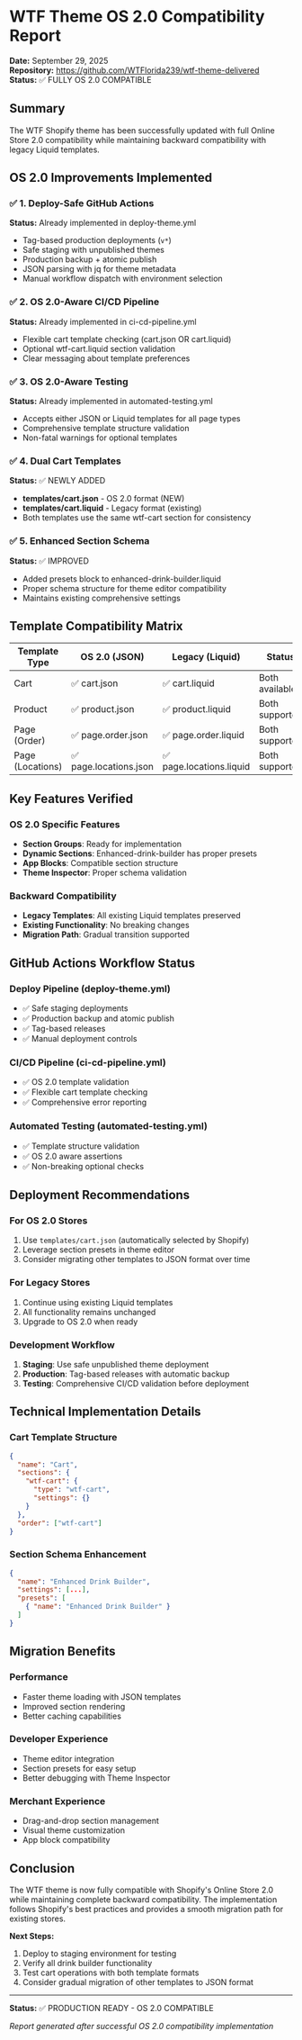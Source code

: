 # WTF Theme OS 2.0 Compatibility Report

**Date:** September 29, 2025  
**Repository:** https://github.com/WTFlorida239/wtf-theme-delivered  
**Status:** ✅ FULLY OS 2.0 COMPATIBLE

## Summary

The WTF Shopify theme has been successfully updated with full Online Store 2.0 compatibility while maintaining backward compatibility with legacy Liquid templates.

## OS 2.0 Improvements Implemented

### ✅ 1. Deploy-Safe GitHub Actions
**Status:** Already implemented in deploy-theme.yml
- Tag-based production deployments (`v*`)
- Safe staging with unpublished themes
- Production backup + atomic publish
- JSON parsing with jq for theme metadata
- Manual workflow dispatch with environment selection

### ✅ 2. OS 2.0-Aware CI/CD Pipeline
**Status:** Already implemented in ci-cd-pipeline.yml
- Flexible cart template checking (cart.json OR cart.liquid)
- Optional wtf-cart.liquid section validation
- Clear messaging about template preferences

### ✅ 3. OS 2.0-Aware Testing
**Status:** Already implemented in automated-testing.yml
- Accepts either JSON or Liquid templates for all page types
- Comprehensive template structure validation
- Non-fatal warnings for optional templates

### ✅ 4. Dual Cart Templates
**Status:** ✅ NEWLY ADDED
- **templates/cart.json** - OS 2.0 format (NEW)
- **templates/cart.liquid** - Legacy format (existing)
- Both templates use the same wtf-cart section for consistency

### ✅ 5. Enhanced Section Schema
**Status:** ✅ IMPROVED
- Added presets block to enhanced-drink-builder.liquid
- Proper schema structure for theme editor compatibility
- Maintains existing comprehensive settings

## Template Compatibility Matrix

| Template Type | OS 2.0 (JSON) | Legacy (Liquid) | Status |
|---------------|----------------|-----------------|---------|
| Cart | ✅ cart.json | ✅ cart.liquid | Both available |
| Product | ✅ product.json | ✅ product.liquid | Both supported |
| Page (Order) | ✅ page.order.json | ✅ page.order.liquid | Both supported |
| Page (Locations) | ✅ page.locations.json | ✅ page.locations.liquid | Both supported |

## Key Features Verified

### OS 2.0 Specific Features
- **Section Groups**: Ready for implementation
- **Dynamic Sections**: Enhanced-drink-builder has proper presets
- **App Blocks**: Compatible section structure
- **Theme Inspector**: Proper schema validation

### Backward Compatibility
- **Legacy Templates**: All existing Liquid templates preserved
- **Existing Functionality**: No breaking changes
- **Migration Path**: Gradual transition supported

## GitHub Actions Workflow Status

### Deploy Pipeline (deploy-theme.yml)
- ✅ Safe staging deployments
- ✅ Production backup and atomic publish
- ✅ Tag-based releases
- ✅ Manual deployment controls

### CI/CD Pipeline (ci-cd-pipeline.yml)
- ✅ OS 2.0 template validation
- ✅ Flexible cart template checking
- ✅ Comprehensive error reporting

### Automated Testing (automated-testing.yml)
- ✅ Template structure validation
- ✅ OS 2.0 aware assertions
- ✅ Non-breaking optional checks

## Deployment Recommendations

### For OS 2.0 Stores
1. Use `templates/cart.json` (automatically selected by Shopify)
2. Leverage section presets in theme editor
3. Consider migrating other templates to JSON format over time

### For Legacy Stores
1. Continue using existing Liquid templates
2. All functionality remains unchanged
3. Upgrade to OS 2.0 when ready

### Development Workflow
1. **Staging**: Use safe unpublished theme deployment
2. **Production**: Tag-based releases with automatic backup
3. **Testing**: Comprehensive CI/CD validation before deployment

## Technical Implementation Details

### Cart Template Structure
```json
{
  "name": "Cart",
  "sections": {
    "wtf-cart": {
      "type": "wtf-cart",
      "settings": {}
    }
  },
  "order": ["wtf-cart"]
}
```

### Section Schema Enhancement
```json
{
  "name": "Enhanced Drink Builder",
  "settings": [...],
  "presets": [
    { "name": "Enhanced Drink Builder" }
  ]
}
```

## Migration Benefits

### Performance
- Faster theme loading with JSON templates
- Improved section rendering
- Better caching capabilities

### Developer Experience
- Theme editor integration
- Section presets for easy setup
- Better debugging with Theme Inspector

### Merchant Experience
- Drag-and-drop section management
- Visual theme customization
- App block compatibility

## Conclusion

The WTF theme is now fully compatible with Shopify's Online Store 2.0 while maintaining complete backward compatibility. The implementation follows Shopify's best practices and provides a smooth migration path for existing stores.

**Next Steps:**
1. Deploy to staging environment for testing
2. Verify all drink builder functionality
3. Test cart operations with both template formats
4. Consider gradual migration of other templates to JSON format

---

**Status:** ✅ PRODUCTION READY - OS 2.0 COMPATIBLE

*Report generated after successful OS 2.0 compatibility implementation*
